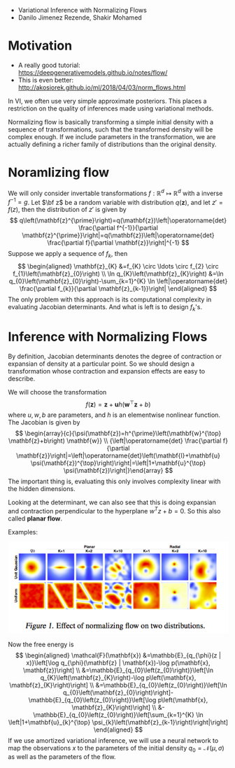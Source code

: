 * Variational Inference with Normalizing Flows
* Danilo Jimenez Rezende, Shakir Mohamed

# Motivation

* A really good tutorial: https://deepgenerativemodels.github.io/notes/flow/
* This is even better: http://akosiorek.github.io/ml/2018/04/03/norm_flows.html

In VI, we often use very simple approximate posteriors. This places a restriction on the quality of inferences made using variational methods.

Normalizing flow is basically transforming a simple initial density with a sequence of transformations, such that the transformed density will be complex enough. If we include parameters in the transformation, we are actually defining a richer family of distributions than the original density.

# Noramlizing flow

We will only consider invertable transformations $f:\mathbb R^d \mapsto \mathbb R^d$ with a inverse $f^{-1} = g$. Let $\bf z$ be a random variable with distribution $q(\mathbf z)$, and let $z' = f(z)$, then the distribution of $z'$ is given by
$$
q\left(\mathbf{z}^{\prime}\right)=q(\mathbf{z})\left|\operatorname{det} \frac{\partial f^{-1}}{\partial \mathbf{z}^{\prime}}\right|=q(\mathbf{z})\left|\operatorname{det} \frac{\partial f}{\partial \mathbf{z}}\right|^{-1}
$$
Suppose we apply a sequence of $f_k$, then
$$
\begin{aligned} \mathbf{z}_{K} &=f_{K} \circ \ldots \circ f_{2} \circ f_{1}\left(\mathbf{z}_{0}\right) \\ \ln q_{K}\left(\mathbf{z}_{K}\right) &=\ln q_{0}\left(\mathbf{z}_{0}\right)-\sum_{k=1}^{K} \ln \left|\operatorname{det} \frac{\partial f_{k}}{\partial \mathbf{z}_{k-1}}\right| \end{aligned}
$$
The only problem with this approach is its computational complexity in evaluating Jacobian determinants. And what is left is to design $f_k$'s.

# Inference with Normalizing Flows

By definition, Jacobian determinants denotes the degree of contraction or expansian of density at a particular point. So we should design a transformation whose contraction and expansion effects are easy to describe.

We will choose the transformation
$$
f(\mathbf{z})=\mathbf{z}+\mathbf{u} h\left(\mathbf{w}^{\top} \mathbf{z}+b\right)
$$
where $u, w, b$ are parameters, and $h$ is an elementwise nonlinear function. The Jacobian is given by
$$
\begin{array}{c}{\psi(\mathbf{z})=h^{\prime}\left(\mathbf{w}^{\top} \mathbf{z}+b\right) \mathbf{w}} \\ {\left|\operatorname{det} \frac{\partial f}{\partial \mathbf{z}}\right|=\left|\operatorname{det}\left(\mathbf{I}+\mathbf{u} \psi(\mathbf{z})^{\top}\right)\right|=\left|1+\mathbf{u}^{\top} \psi(\mathbf{z})\right|}\end{array}
$$
The important thing is, evaluating this only involves complexity linear with the hidden dimensions.

Looking at the determinant, we can also see that this is doing expansian and contraction perpendicular to the hyperplane $w^Tz + b = 0$. So this also called **planar flow**. 

Examples:

![F1](Pics/F1.png)

Now the free energy is
$$
\begin{aligned} \mathcal{F}(\mathbf{x}) &=\mathbb{E}_{q_{\phi}(z | x)}\left[\log q_{\phi}(\mathbf{z} | \mathbf{x})-\log p(\mathbf{x}, \mathbf{z})\right] \\ &=\mathbb{E}_{q_{0}\left(z_{0}\right)}\left[\ln q_{K}\left(\mathbf{z}_{K}\right)-\log p\left(\mathbf{x}, \mathbf{z}_{K}\right)\right] \\ &=\mathbb{E}_{q_{0}\left(z_{0}\right)}\left[\ln q_{0}\left(\mathbf{z}_{0}\right)\right]-\mathbb{E}_{q_{0}\left(z_{0}\right)}\left[\log p\left(\mathbf{x}, \mathbf{z}_{K}\right)\right] \\ &-\mathbb{E}_{q_{0}\left(z_{0}\right)}\left[\sum_{k=1}^{K} \ln \left|1+\mathbf{u}_{k}^{\top} \psi_{k}\left(\mathbf{z}_{k-1}\right)\right|\right] \end{aligned}
$$
If we use amortized variational inference, we will use a neural network to map the observations $x$ to the parameters of the initial density $q_0 =\mathcal N(\mu, \sigma)$ as well as the parameters of the flow.







